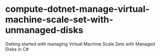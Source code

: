 # compute-dotnet-manage-virtual-machine-scale-set-with-unmanaged-disks
Getting started with managing Virtual Machine Scale Sets with Managed Disks in C#
